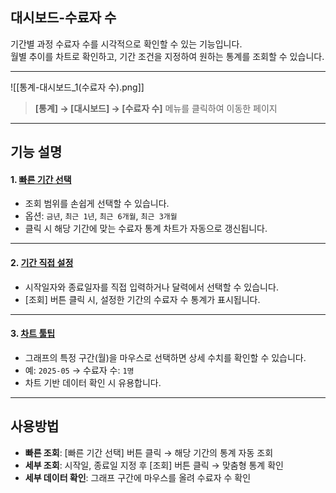 ## 대시보드-수료자 수

기간별 과정 수료자 수를 시각적으로 확인할 수 있는 기능입니다.  
월별 추이를 차트로 확인하고, 기간 조건을 지정하여 원하는 통계를 조회할 수 있습니다.  

***
![[통계-대시보드_1(수료자 수).png]]

> **[통계] → [대시보드] → [수료자 수]** 메뉴를 클릭하여 이동한 페이지  

***

## 기능 설명

#### 1. [빠른 기간 선택](대시보드-빠른기간.md)
- 조회 범위를 손쉽게 선택할 수 있습니다.  
- 옵션: `금년`, `최근 1년`, `최근 6개월`, `최근 3개월`  
- 클릭 시 해당 기간에 맞는 수료자 통계 차트가 자동으로 갱신됩니다.  

***

#### 2. [기간 직접 설정](대시보드-기간설정.md)
- 시작일자와 종료일자를 직접 입력하거나 달력에서 선택할 수 있습니다.  
- [조회] 버튼 클릭 시, 설정한 기간의 수료자 수 통계가 표시됩니다.  

***

#### 3. [차트 툴팁](대시보드-툴팁.md)
- 그래프의 특정 구간(월)을 마우스로 선택하면 상세 수치를 확인할 수 있습니다.  
- 예: `2025-05` → 수료자 수: `1명`  
- 차트 기반 데이터 확인 시 유용합니다.  

***

## 사용방법

- **빠른 조회**: [빠른 기간 선택] 버튼 클릭 → 해당 기간의 통계 자동 조회  
- **세부 조회**: 시작일, 종료일 지정 후 [조회] 버튼 클릭 → 맞춤형 통계 확인  
- **세부 데이터 확인**: 그래프 구간에 마우스를 올려 수료자 수 확인  
